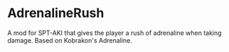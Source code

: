 # AdrenalineRush
A mod for SPT-AKI that gives the player a rush of adrenaline when taking damage. Based on Kobrakon's Adrenaline.
